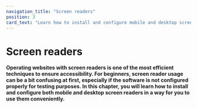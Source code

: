 ```yaml
---
navigation_title: "Screen readers"
position: 3
card_text: "Learn how to install and configure mobile and desktop screen readers for convenient use."
---
```


# Screen readers

**Operating websites with screen readers is one of the most efficient techniques to ensure accessibility. For beginners, screen reader usage can be a bit confusing at first, especially if the software is not configured properly for testing purposes. In this chapter, you will learn how to install and configure both mobile and desktop screen readers in a way for you to use them conveniently.**
